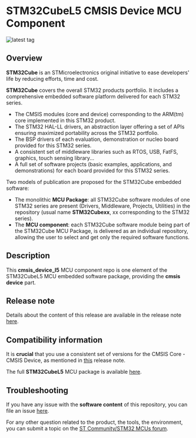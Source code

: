 # STM32CubeL5 CMSIS Device MCU Component

![latest tag](https://img.shields.io/github/v/tag/STMicroelectronics/cmsis_device_l5.svg?color=brightgreen)

## Overview

**STM32Cube** is an STMicroelectronics original initiative to ease developers' life by reducing efforts, time and cost.

**STM32Cube** covers the overall STM32 products portfolio. It includes a comprehensive embedded software platform delivered for each STM32 series.
   * The CMSIS modules (core and device) corresponding to the ARM(tm) core implemented in this STM32 product.
   * The STM32 HAL-LL drivers, an abstraction layer offering a set of APIs ensuring maximized portability across the STM32 portfolio.
   * The BSP drivers of each evaluation, demonstration or nucleo board provided for this STM32 series.
   * A consistent set of middleware libraries such as RTOS, USB, FatFS, graphics, touch sensing library...
   * A full set of software projects (basic examples, applications, and demonstrations) for each board provided for this STM32 series.

Two models of publication are proposed for the STM32Cube embedded software:
   * The monolithic **MCU Package**: all STM32Cube software modules of one STM32 series are present (Drivers, Middleware, Projects, Utilities) in the repository (usual name **STM32Cubexx**, xx corresponding to the STM32 series).
   * The **MCU component**: each STM32Cube software module being part of the STM32Cube MCU Package, is delivered as an individual repository, allowing the user to select and get only the required software functions.

## Description

This **cmsis_device_l5** MCU component repo is one element of the STM32CubeL5 MCU embedded software package, providing the **cmsis device** part.

## Release note

Details about the content of this release are available in the release note [here](https://htmlpreview.github.io/?https://github.com/STMicroelectronics/cmsis_device_l5/blob/master/Release_Notes.html).

## Compatibility information

It is **crucial** that you use a consistent set of versions for the CMSIS Core - CMSIS Device, as mentioned in [this](https://htmlpreview.github.io/?https://github.com/STMicroelectronics/STM32CubeL5/blob/master/Release_Notes.html) release note.

The full **STM32CubeL5** MCU package is available [here](https://github.com/STMicroelectronics/STM32CubeL5).

## Troubleshooting

If you have any issue with the **software content** of this repository, you can file an issue [here](https://github.com/STMicroelectronics/cmsis_device_l5/issues/new/choose).

For any other question related to the product, the tools, the environment, you can submit a topic on the [ST Community/STM32 MCUs forum](https://community.st.com/s/group/0F90X000000AXsASAW/stm32-mcus).
